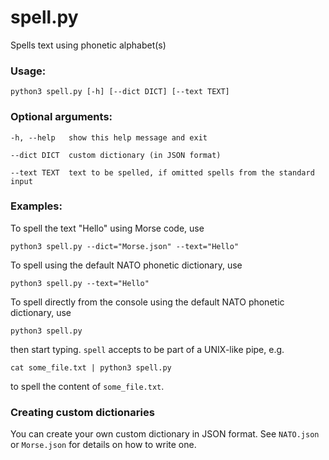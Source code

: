 # spell.py
Spells text using phonetic alphabet(s)

### Usage:

    python3 spell.py [-h] [--dict DICT] [--text TEXT]

### Optional arguments:

    -h, --help   show this help message and exit
  
    --dict DICT  custom dictionary (in JSON format)
  
    --text TEXT  text to be spelled, if omitted spells from the standard input

### Examples:

To spell the text "Hello" using Morse code, use

    python3 spell.py --dict="Morse.json" --text="Hello"

To spell using the default NATO phonetic dictionary, use

    python3 spell.py --text="Hello"

To spell directly from the console using the default NATO phonetic dictionary, use

    python3 spell.py

then start typing. `spell` accepts to be part of a UNIX-like pipe, e.g.
    
    cat some_file.txt | python3 spell.py

to spell the content of `some_file.txt`.
    
### Creating custom dictionaries

You can create your own custom dictionary in JSON format. See `NATO.json` or `Morse.json` for 
details on how to write one. 


